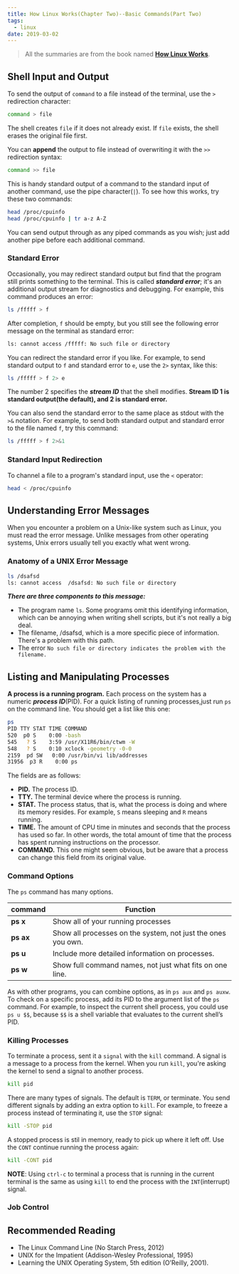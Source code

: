 ```yaml
---
title: How Linux Works(Chapter Two)--Basic Commands(Part Two)
tags:
  - linux
date: 2019-03-02
---
```


> All the summaries are from the book named **[How Linux Works](https://www.amazon.com/How-Linux-Works-2nd-Superuser/dp/1593275676/ref=sr_1_1?keywords=how+linux+works&qid=1551169061&s=gateway&sr=8-1)**.

## Shell Input and Output

To send the output of `command` to a file instead of the terminal, use the `>` redirection character:

```sh
command > file
```

The shell creates `file` if it does not already exist. If `file` exists, the shell erases the original file first.

You can **append** the output to file instead of overwriting it with the `>>` redirection syntax:

```sh
command >> file
```

This is handy standard output of a command to the standard input of another command, use the pipe character(`|`). To see how this works, try these two commands:

```sh
head /proc/cpuinfo
head /proc/cpuinfo | tr a-z A-Z
```

You can send output through as any piped commands as you wish; just add another pipe before each additional command.

### Standard Error

Occasionally, you may redirect standard output but find that the program still prints something to the terminal. This is called ***standard error***; it's an additional output stream for diagnostics and debugging. For example, this command produces an error:

```sh
ls /fffff > f
```

After completion, `f` should be empty, but you still see the following error message on the terminal as standard error:

```sh
ls: cannot access /fffff: No such file or directory
```

You can redirect the standard error if you like. For example, to send standard output to `f` and standard error to `e`, use the `2>` syntax, like this:

```sh
ls /fffff > f 2> e
```

The number 2 specifies the ***stream ID*** that the shell modifies. **Stream ID 1 is standard output(the default), and 2 is standard error.**

You can also send the standard error to the same place as stdout with the `>&` notation. For example, to send both standard output and standard error to the file named `f`, try this command:

```sh
ls /fffff > f 2>&1
```

### Standard Input Redirection

To channel a file to a program's standard input, use the `<` operator:

```sh
head < /proc/cpuinfo
```

## Understanding Error Messages

When you encounter a problem on a Unix-like system such as Linux, you must read the error message. Unlike messages from other operating systems, Unix errors usually tell you exactly what went wrong.

### Anatomy of a UNIX Error Message

```sh
ls /dsafsd
ls: cannot access  /dsafsd: No such file or directory
```

***There are three components to this message:***

- The program name `ls`. Some programs omit this identifying information, which can be annoying when writing shell scripts, but it's not really a big deal.
- The filename, /dsafsd, which is a more specific piece of information. There's a problem with this path.
- The error `No such file or directory indicates the problem with the filename.`

## Listing and Manipulating Processes

**A process is a running program.** Each process on the system has a numeric ***process ID***(PID). For a quick listing of running processes,just run `ps` on the command line. You should get a list like this one:

```sh
ps
PID TTY STAT TIME COMMAND  
520  p0 S    0:00 -bash  
545   ? S    3:59 /usr/X11R6/bin/ctwm -W  
548   ? S    0:10 xclock -geometry -0-0 
2159  pd SW   0:00 /usr/bin/vi lib/addresses
31956  p3 R    0:00 ps
```

The fields are as follows:

- **PID.** The process ID.
- **TTY.** The terminal device where the process is running.
- **STAT.** The process status, that is, what the process is doing and where its memory resides. For example, `S` means sleeping and `R` means running.
- **TIME.** The amount of CPU time in minutes and seconds that the process has used so far. In other words, the total amount of time that the process has spent running instructions on the processor.
- **COMMAND.** This one might seem obvious, but be aware that a process can change this field from its original value.

### Command Options

The `ps` command has many options.

| command | Function |
| ------- | -------- |
| **ps x** | Show all of your running processes |
| **ps ax** | Show all processes on the system, not just the ones you own. |
| **ps u** | Include more detailed information on processes. |
| **ps w** | Show full command names, not just what fits on one line. |

As with other programs, you can combine options, as in `ps aux` and `ps auxw`. To check on a specific process, add its PID to the argument list of the `ps` command. For example, to inspect the current shell process, you could use `ps u $$`, because `$$` is a shell variable that evaluates to the current shell’s PID.

### Killing Processes

To terminate a process, sent it a `signal` with the `kill` command. A signal is a message to a process from the kernel. When you run `kill`, you're asking the kernel to send a signal to another process.

```sh
kill pid
```

There are many types of signals. The default is `TERM`, or terminate. You send different signals by adding an extra option to `kill`. For example, to freeze a process instead of terminating it, use the `STOP` signal:

```sh
kill -STOP pid
```

A stopped process is stil in memory, ready to pick up where it left off. Use the `CONT` continue running the process again:

```sh
kill -CONT pid
```

**NOTE**: Using `ctrl-c` to terminal a process that is running in the current terminal is the same as using `kill` to end the process with the `INT`(interrupt) signal.

### Job Control

## Recommended Reading

- The Linux Command Line (No Starch Press, 2012)
- UNIX for the Impatient (Addison-Wesley Professional, 1995)
- Learning the UNIX Operating System, 5th edition (O’Reilly, 2001).